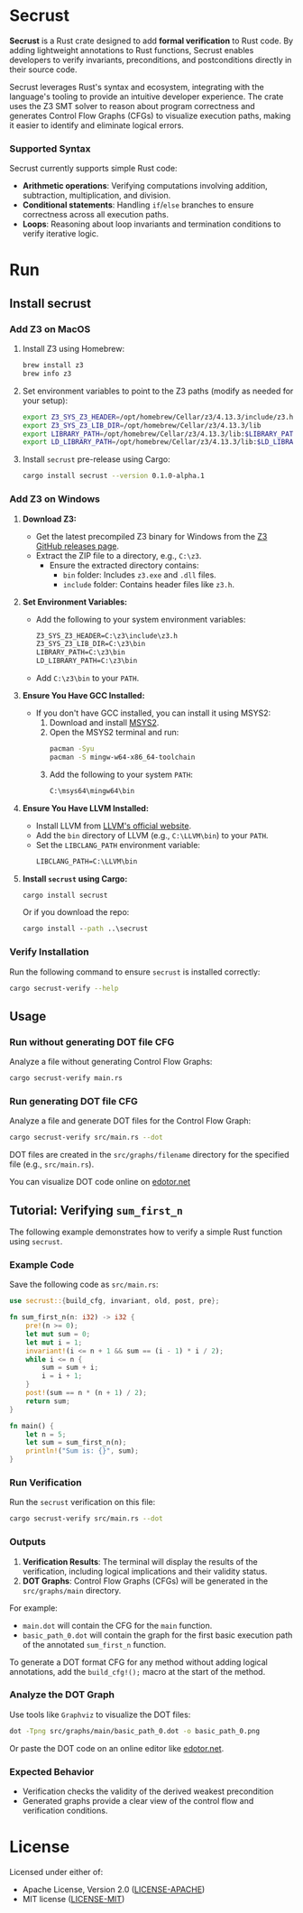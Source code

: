 # Secrust  
**Secrust** is a Rust crate designed to add **formal verification** to Rust code. By adding lightweight annotations to Rust functions, Secrust enables developers to verify invariants, preconditions, and postconditions directly in their source code.

Secrust leverages Rust's syntax and ecosystem, integrating with the language's tooling to provide an intuitive developer experience. The crate uses the Z3 SMT solver to reason about program correctness and generates Control Flow Graphs (CFGs) to visualize execution paths, making it easier to identify and eliminate logical errors. 

### **Supported Syntax**  
Secrust currently supports simple Rust code:
- **Arithmetic operations**: Verifying computations involving addition, subtraction, multiplication, and division.
- **Conditional statements**: Handling `if`/`else` branches to ensure correctness across all execution paths.
- **Loops**: Reasoning about loop invariants and termination conditions to verify iterative logic.

# Run
## Install secrust

### Add Z3 on MacOS
1. Install Z3 using Homebrew:
   ```bash
   brew install z3
   brew info z3
   ```
2. Set environment variables to point to the Z3 paths (modify as needed for your setup):
   ```bash
   export Z3_SYS_Z3_HEADER=/opt/homebrew/Cellar/z3/4.13.3/include/z3.h
   export Z3_SYS_Z3_LIB_DIR=/opt/homebrew/Cellar/z3/4.13.3/lib
   export LIBRARY_PATH=/opt/homebrew/Cellar/z3/4.13.3/lib:$LIBRARY_PATH
   export LD_LIBRARY_PATH=/opt/homebrew/Cellar/z3/4.13.3/lib:$LD_LIBRARY_PATH
   ```

3. Install `secrust` pre-release using Cargo:
   ```bash
   cargo install secrust --version 0.1.0-alpha.1
   ```

### Add Z3 on Windows
1. **Download Z3:**
   - Get the latest precompiled Z3 binary for Windows from the [Z3 GitHub releases page](https://github.com/Z3Prover/z3/releases).
   - Extract the ZIP file to a directory, e.g., `C:\z3`.
     - Ensure the extracted directory contains:
       - `bin` folder: Includes `z3.exe` and `.dll` files.
       - `include` folder: Contains header files like `z3.h`.

2. **Set Environment Variables:**
   - Add the following to your system environment variables:
     ```cmd
     Z3_SYS_Z3_HEADER=C:\z3\include\z3.h
     Z3_SYS_Z3_LIB_DIR=C:\z3\bin
     LIBRARY_PATH=C:\z3\bin
     LD_LIBRARY_PATH=C:\z3\bin
     ```
   - Add `C:\z3\bin` to your `PATH`.

3. **Ensure You Have GCC Installed:**
   - If you don't have GCC installed, you can install it using MSYS2:
     1. Download and install [MSYS2](https://www.msys2.org/).
     2. Open the MSYS2 terminal and run:
        ```bash
        pacman -Syu
        pacman -S mingw-w64-x86_64-toolchain
        ```
     3. Add the following to your system `PATH`:
        ```cmd
        C:\msys64\mingw64\bin
        ```

4. **Ensure You Have LLVM Installed:**
   - Install LLVM from [LLVM's official website](https://releases.llvm.org/download.html).
   - Add the `bin` directory of LLVM (e.g., `C:\LLVM\bin`) to your `PATH`.
   - Set the `LIBCLANG_PATH` environment variable:
     ```cmd
     LIBCLANG_PATH=C:\LLVM\bin
     ```

5. **Install `secrust` using Cargo:**
   ```cmd
   cargo install secrust
   ```
   Or if you download the repo:
   ```cmd
   cargo install --path ..\secrust
   ```

### Verify Installation
Run the following command to ensure `secrust` is installed correctly:
```bash
cargo secrust-verify --help
```

## Usage

### Run without generating DOT file CFG
Analyze a file without generating Control Flow Graphs:
```bash
cargo secrust-verify main.rs
```

### Run generating DOT file CFG
Analyze a file and generate DOT files for the Control Flow Graph:
```bash
cargo secrust-verify src/main.rs --dot
```
DOT files are created in the `src/graphs/filename` directory for the specified file (e.g., `src/main.rs`).

You can visualize DOT code online on [edotor.net](https://edotor.net/?engine=dot)

## Tutorial: Verifying `sum_first_n`

The following example demonstrates how to verify a simple Rust function using `secrust`.

### Example Code
Save the following code as `src/main.rs`:
```rust
use secrust::{build_cfg, invariant, old, post, pre};

fn sum_first_n(n: i32) -> i32 {
    pre!(n >= 0);
    let mut sum = 0;
    let mut i = 1;
    invariant!(i <= n + 1 && sum == (i - 1) * i / 2);
    while i <= n {
        sum = sum + i;
        i = i + 1;
    }
    post!(sum == n * (n + 1) / 2);
    return sum;
}

fn main() {
    let n = 5;
    let sum = sum_first_n(n);
    println!("Sum is: {}", sum);
}
```

### Run Verification
Run the `secrust` verification on this file:
```bash
cargo secrust-verify src/main.rs --dot
```

### Outputs
1. **Verification Results**: The terminal will display the results of the verification, including logical implications and their validity status.
2. **DOT Graphs**: Control Flow Graphs (CFGs) will be generated in the `src/graphs/main` directory.

For example:
- `main.dot` will contain the CFG for the `main` function.
- `basic_path_0.dot` will contain the graph for the first basic execution path of the annotated `sum_first_n` function.

To generate a DOT format CFG for any method without adding logical annotations, add the ```build_cfg!();``` macro at the start of the method.

### Analyze the DOT Graph
Use tools like `Graphviz` to visualize the DOT files:
```bash
dot -Tpng src/graphs/main/basic_path_0.dot -o basic_path_0.png
```
Or paste the DOT code on an online editor like [edotor.net](https://edotor.net/?engine=dot).
### Expected Behavior
- Verification checks the validity of the derived weakest precondition
- Generated graphs provide a clear view of the control flow and verification conditions.

# License  
Licensed under either of:
- Apache License, Version 2.0 ([LICENSE-APACHE](LICENSE-APACHE))
- MIT license ([LICENSE-MIT](LICENSE-MIT))